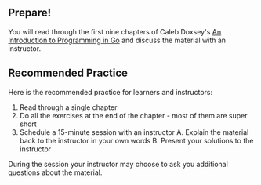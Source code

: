 ## Prepare!

You will read through the first nine chapters of Caleb Doxsey's [An Introduction to Programming in Go](https://www.golang-book.com/books/intro) and discuss the material with an instructor.

## Recommended Practice

Here is the recommended practice for learners and instructors:

1. Read through a single chapter
2. Do all the exercises at the end of the chapter - most of them are super short
3. Schedule a 15-minute session with an instructor
  A. Explain the material back to the instructor in your own words
  B. Present your solutions to the instructor

During the session your instructor may choose to ask you additional questions about the material.
